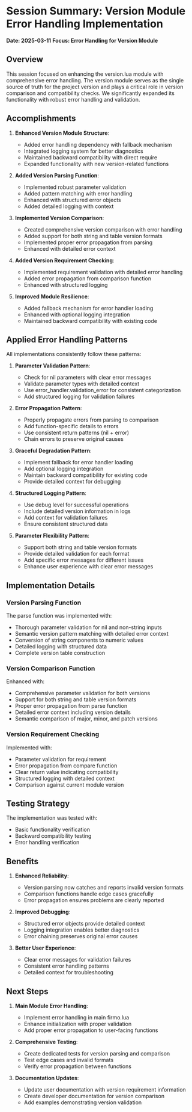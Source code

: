 # Session Summary: Version Module Error Handling Implementation

**Date: 2025-03-11**
**Focus: Error Handling for Version Module**

## Overview

This session focused on enhancing the version.lua module with comprehensive error handling. The version module serves as the single source of truth for the project version and plays a critical role in version comparison and compatibility checks. We significantly expanded its functionality with robust error handling and validation.

## Accomplishments

1. **Enhanced Version Module Structure**:
   - Added error handling dependency with fallback mechanism
   - Integrated logging system for better diagnostics
   - Maintained backward compatibility with direct require
   - Expanded functionality with new version-related functions

2. **Added Version Parsing Function**:
   - Implemented robust parameter validation
   - Added pattern matching with error handling
   - Enhanced with structured error objects
   - Added detailed logging with context

3. **Implemented Version Comparison**:
   - Created comprehensive version comparison with error handling
   - Added support for both string and table version formats
   - Implemented proper error propagation from parsing
   - Enhanced with detailed error context

4. **Added Version Requirement Checking**:
   - Implemented requirement validation with detailed error handling
   - Added error propagation from comparison function
   - Enhanced with structured logging

5. **Improved Module Resilience**:
   - Added fallback mechanism for error handler loading
   - Enhanced with optional logging integration
   - Maintained backward compatibility with existing code

## Applied Error Handling Patterns

All implementations consistently follow these patterns:

1. **Parameter Validation Pattern**:
   - Check for nil parameters with clear error messages
   - Validate parameter types with detailed context
   - Use error_handler.validation_error for consistent categorization
   - Add structured logging for validation failures

2. **Error Propagation Pattern**:
   - Properly propagate errors from parsing to comparison
   - Add function-specific details to errors
   - Use consistent return patterns (nil + error)
   - Chain errors to preserve original causes

3. **Graceful Degradation Pattern**:
   - Implement fallback for error handler loading
   - Add optional logging integration
   - Maintain backward compatibility for existing code
   - Provide detailed context for debugging

4. **Structured Logging Pattern**:
   - Use debug level for successful operations
   - Include detailed version information in logs
   - Add context for validation failures
   - Ensure consistent structured data

5. **Parameter Flexibility Pattern**:
   - Support both string and table version formats
   - Provide detailed validation for each format
   - Add specific error messages for different issues
   - Enhance user experience with clear error messages

## Implementation Details

### Version Parsing Function

The parse function was implemented with:
- Thorough parameter validation for nil and non-string inputs
- Semantic version pattern matching with detailed error context
- Conversion of string components to numeric values
- Detailed logging with structured data
- Complete version table construction

### Version Comparison Function

Enhanced with:
- Comprehensive parameter validation for both versions
- Support for both string and table version formats
- Proper error propagation from parse function
- Detailed error context including version details
- Semantic comparison of major, minor, and patch versions

### Version Requirement Checking

Implemented with:
- Parameter validation for requirement
- Error propagation from compare function
- Clear return value indicating compatibility
- Structured logging with detailed context
- Comparison against current module version

## Testing Strategy

The implementation was tested with:
- Basic functionality verification
- Backward compatibility testing
- Error handling verification

## Benefits

1. **Enhanced Reliability**:
   - Version parsing now catches and reports invalid version formats
   - Comparison functions handle edge cases gracefully
   - Error propagation ensures problems are clearly reported

2. **Improved Debugging**:
   - Structured error objects provide detailed context
   - Logging integration enables better diagnostics
   - Error chaining preserves original error causes

3. **Better User Experience**:
   - Clear error messages for validation failures
   - Consistent error handling patterns
   - Detailed context for troubleshooting

## Next Steps

1. **Main Module Error Handling**:
   - Implement error handling in main firmo.lua
   - Enhance initialization with proper validation
   - Add proper error propagation to user-facing functions

2. **Comprehensive Testing**:
   - Create dedicated tests for version parsing and comparison
   - Test edge cases and invalid formats
   - Verify error propagation between functions

3. **Documentation Updates**:
   - Update user documentation with version requirement information
   - Create developer documentation for version comparison
   - Add examples demonstrating version validation